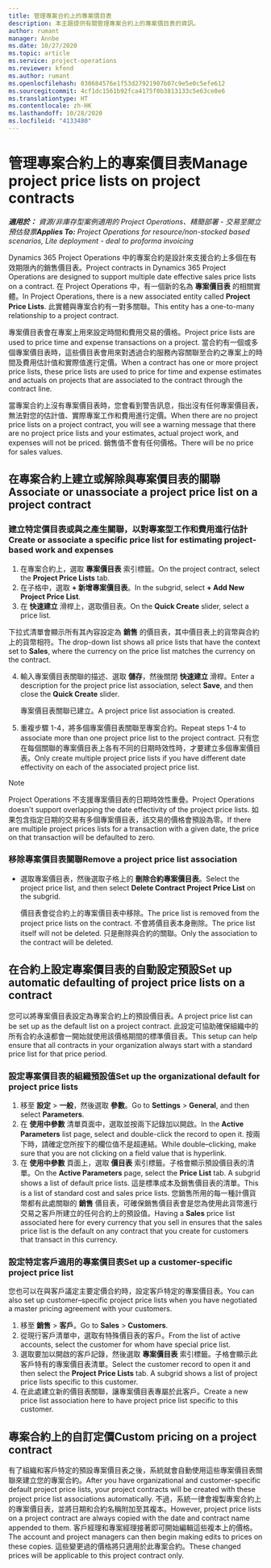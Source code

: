 ```yaml
---
title: 管理專案合約上的專案價目表
description: 本主題提供有關管理專案合約上的專案價目表的資訊。
author: rumant
manager: Annbe
ms.date: 10/27/2020
ms.topic: article
ms.service: project-operations
ms.reviewer: kfend
ms.author: rumant
ms.openlocfilehash: 030684576e1f53d27921907b07c9e5e0c5efe612
ms.sourcegitcommit: 4cf1dc1561b92fca4175f0b3813133c5e63ce8e6
ms.translationtype: HT
ms.contentlocale: zh-HK
ms.lasthandoff: 10/28/2020
ms.locfileid: "4133480"
---
```

# <a name="manage-project-price-lists-on-project-contracts"></a><span data-ttu-id="56422-103">管理專案合約上的專案價目表</span><span class="sxs-lookup"><span data-stu-id="56422-103">Manage project price lists on project contracts</span></span>

<span data-ttu-id="56422-104">_**適用於：** 資源/非庫存型案例適用的 Project Operations、精簡部署 - 交易至開立預估發票_</span><span class="sxs-lookup"><span data-stu-id="56422-104">_**Applies To:** Project Operations for resource/non-stocked based scenarios, Lite deployment - deal to proforma invoicing_</span></span>

<span data-ttu-id="56422-105">Dynamics 365 Project Operations 中的專案合約是設計來支援合約上多個在有效期限內的銷售價目表。</span><span class="sxs-lookup"><span data-stu-id="56422-105">Project contracts in Dynamics 365 Project Operations are designed to support multiple date effective sales price lists on a contract.</span></span> <span data-ttu-id="56422-106">在 Project Operations 中，有一個新的名為 **專案價目表** 的相關實體。</span><span class="sxs-lookup"><span data-stu-id="56422-106">In Project Operations, there is a new associated entity called **Project Price Lists**.</span></span> <span data-ttu-id="56422-107">此實體與專案合約有一對多關聯。</span><span class="sxs-lookup"><span data-stu-id="56422-107">This entity has a one-to-many relationship to a project contract.</span></span>

<span data-ttu-id="56422-108">專案價目表會在專案上用來設定時間和費用交易的價格。</span><span class="sxs-lookup"><span data-stu-id="56422-108">Project price lists are used to price time and expense transactions on a project.</span></span> <span data-ttu-id="56422-109">當合約有一個或多個專案價目表時，這些價目表會用來對透過合約服務內容關聯至合約之專案上的時間及費用估計值和實際值進行定價。</span><span class="sxs-lookup"><span data-stu-id="56422-109">When a contract has one or more project price lists, these price lists are used to price for time and expense estimates and actuals on projects that are associated to the contract through the contract line.</span></span>

<span data-ttu-id="56422-110">當專案合約上沒有專案價目表時，您會看到警告訊息，指出沒有任何專案價目表，無法對您的估計值、實際專案工作和費用進行定價。</span><span class="sxs-lookup"><span data-stu-id="56422-110">When there are no project price lists on a project contract, you will see a warning message that there are no project price lists and your estimates, actual project work, and expenses will not be priced.</span></span> <span data-ttu-id="56422-111">銷售值不會有任何價格。</span><span class="sxs-lookup"><span data-stu-id="56422-111">There will be no price for sales values.</span></span>

## <a name="associate-or-unassociate-a-project-price-list-on-a-project-contract"></a><span data-ttu-id="56422-112">在專案合約上建立或解除與專案價目表的關聯</span><span class="sxs-lookup"><span data-stu-id="56422-112">Associate or unassociate a project price list on a project contract</span></span>

### <a name="create-or-associate-a-specific-price-list-for-estimating-project-based-work-and-expenses"></a><span data-ttu-id="56422-113">建立特定價目表或與之產生關聯，以對專案型工作和費用進行估計</span><span class="sxs-lookup"><span data-stu-id="56422-113">Create or associate a specific price list for estimating project-based work and expenses</span></span>

1. <span data-ttu-id="56422-114">在專案合約上，選取 **專案價目表** 索引標籤。</span><span class="sxs-lookup"><span data-stu-id="56422-114">On the project contract, select the **Project Price Lists** tab.</span></span>
2. <span data-ttu-id="56422-115">在子格中，選取 **+ 新增專案價目表**。</span><span class="sxs-lookup"><span data-stu-id="56422-115">In the subgrid, select **+ Add New Project Price List**.</span></span>
3. <span data-ttu-id="56422-116">在 **快速建立** 滑桿上，選取價目表。</span><span class="sxs-lookup"><span data-stu-id="56422-116">On the **Quick Create** slider, select a price list.</span></span> 

  <span data-ttu-id="56422-117">下拉式清單會顯示所有其內容設定為 **銷售** 的價目表，其中價目表上的貨幣與合約上的貨幣相符。</span><span class="sxs-lookup"><span data-stu-id="56422-117">The drop-down list shows all price lists that have the context set to **Sales**, where the currency on the price list matches the currency on the contract.</span></span>
  
4. <span data-ttu-id="56422-118">輸入專案價目表關聯的描述、選取 **儲存**，然後關閉 **快速建立** 滑桿。</span><span class="sxs-lookup"><span data-stu-id="56422-118">Enter a description for the project price list association, select **Save**, and then close the **Quick Create** slider.</span></span>

   <span data-ttu-id="56422-119">專案價目表關聯已建立。</span><span class="sxs-lookup"><span data-stu-id="56422-119">A project price list association is created.</span></span>
   
5. <span data-ttu-id="56422-120">重複步驟 1-4，將多個專案價目表關聯至專案合約。</span><span class="sxs-lookup"><span data-stu-id="56422-120">Repeat steps 1-4 to associate more than one project price list to the project contract.</span></span> <span data-ttu-id="56422-121">只有您在每個關聯的專案價目表上各有不同的日期時效性時，才要建立多個專案價目表。</span><span class="sxs-lookup"><span data-stu-id="56422-121">Only create multiple project price lists if you have different date effectivity on each of the associated project price list.</span></span>

> [!NOTE]
> <span data-ttu-id="56422-122">Project Operations 不支援專案價目表的日期時效性重疊。</span><span class="sxs-lookup"><span data-stu-id="56422-122">Project Operations doesn't support overlapping the date effectivity of the project price lists.</span></span> <span data-ttu-id="56422-123">如果包含指定日期的交易有多個專案價目表，該交易的價格會預設為零。</span><span class="sxs-lookup"><span data-stu-id="56422-123">If there are multiple project prices lists for a transaction with a given date, the price on that transaction will be defaulted to zero.</span></span>

### <a name="remove-a-project-price-list-association"></a><span data-ttu-id="56422-124">移除專案價目表關聯</span><span class="sxs-lookup"><span data-stu-id="56422-124">Remove a project price list association</span></span>

- <span data-ttu-id="56422-125">選取專案價目表，然後選取子格上的 **刪除合約專案價目表**。</span><span class="sxs-lookup"><span data-stu-id="56422-125">Select the project price list, and then select **Delete Contract Project Price List** on the subgrid.</span></span> 

  <span data-ttu-id="56422-126">價目表會從合約上的專案價目表中移除。</span><span class="sxs-lookup"><span data-stu-id="56422-126">The price list is removed from the project price lists on the contract.</span></span> <span data-ttu-id="56422-127">不會將價目表本身刪除。</span><span class="sxs-lookup"><span data-stu-id="56422-127">The price list itself will not be deleted.</span></span> <span data-ttu-id="56422-128">只是刪除與合約的關聯。</span><span class="sxs-lookup"><span data-stu-id="56422-128">Only the association to the contract will be deleted.</span></span>

## <a name="set-up-automatic-defaulting-of-project-price-lists-on-a-contract"></a><span data-ttu-id="56422-129">在合約上設定專案價目表的自動設定預設</span><span class="sxs-lookup"><span data-stu-id="56422-129">Set up automatic defaulting of project price lists on a contract</span></span>

<span data-ttu-id="56422-130">您可以將專案價目表設定為專案合約上的預設價目表。</span><span class="sxs-lookup"><span data-stu-id="56422-130">A project price list can be set up as the default list on a project contract.</span></span> <span data-ttu-id="56422-131">此設定可協助確保組織中的所有合約永遠都會一開始就使用該價格期間的標準價目表。</span><span class="sxs-lookup"><span data-stu-id="56422-131">This setup can help ensure that all contracts in your organization always start with a standard price list for that price period.</span></span>

### <a name="set-up-the-organizational-default-for-project-price-lists"></a><span data-ttu-id="56422-132">設定專案價目表的組織預設值</span><span class="sxs-lookup"><span data-stu-id="56422-132">Set up the organizational default for project price lists</span></span>

1. <span data-ttu-id="56422-133">移至 **設定** > **一般**，然後選取 **參數**。</span><span class="sxs-lookup"><span data-stu-id="56422-133">Go to **Settings** > **General**, and then select **Parameters**.</span></span>
2. <span data-ttu-id="56422-134">在 **使用中參數** 清單頁面中，選取並按兩下記錄加以開啟。</span><span class="sxs-lookup"><span data-stu-id="56422-134">In the **Active Parameters** list page, select and double-click the record to open it.</span></span> <span data-ttu-id="56422-135">按兩下時，請確定您所按下的欄位值不是超連結。</span><span class="sxs-lookup"><span data-stu-id="56422-135">While double–clicking, make sure that you are not clicking on a field value that is hyperlink.</span></span> 
3. <span data-ttu-id="56422-136">在 **使用中參數** 頁面上，選取 **價目表** 索引標籤。子格會顯示預設價目表的清單。</span><span class="sxs-lookup"><span data-stu-id="56422-136">On the **Active Parameters** page, select the **Price List** tab. A subgrid shows a list of default price lists.</span></span> <span data-ttu-id="56422-137">這是標準成本及銷售價目表的清單。</span><span class="sxs-lookup"><span data-stu-id="56422-137">This is a list of standard cost and sales price lists.</span></span> <span data-ttu-id="56422-138">您銷售所用的每一種計價貨幣都有此處關聯的 **銷售** 價目表，可確保銷售價目表會是您為使用此貨幣進行交易之客戶所建立的任何合約上的預設值。</span><span class="sxs-lookup"><span data-stu-id="56422-138">Having a **Sales** price list associated here for every currency that you sell in ensures that the sales price list is the default on any contract that you create for customers that transact in this currency.</span></span>

### <a name="set-up-a-customer-specific-project-price-list"></a><span data-ttu-id="56422-139">設定特定客戶適用的專案價目表</span><span class="sxs-lookup"><span data-stu-id="56422-139">Set up a customer-specific project price list</span></span>

<span data-ttu-id="56422-140">您也可以在與客戶議定主要定價合約時，設定客戶特定的專案價目表。</span><span class="sxs-lookup"><span data-stu-id="56422-140">You can also set up customer–specific project price lists when you have negotiated a master pricing agreement with your customers.</span></span>

1. <span data-ttu-id="56422-141">移至 **銷售** > **客戶**。</span><span class="sxs-lookup"><span data-stu-id="56422-141">Go to **Sales** > **Customers**.</span></span>
2. <span data-ttu-id="56422-142">從現行客戶清單中，選取有特殊價目表的客戶。</span><span class="sxs-lookup"><span data-stu-id="56422-142">From the list of active accounts, select the customer for whom have special price list.</span></span>
3. <span data-ttu-id="56422-143">選取要加以開啟的客戶記錄，然後選取 **專案價目表** 索引標籤。子格會顯示此客戶特有的專案價目表清單。</span><span class="sxs-lookup"><span data-stu-id="56422-143">Select the customer record to open it and then select the **Project Price Lists** tab. A subgrid shows a list of project price lists specific to this customer.</span></span> 
4. <span data-ttu-id="56422-144">在此處建立新的價目表關聯，讓專案價目表專屬於此客戶。</span><span class="sxs-lookup"><span data-stu-id="56422-144">Create a new price list association here to have project price list specific to this customer.</span></span>

## <a name="custom-pricing-on-a-project-contract"></a><span data-ttu-id="56422-145">專案合約上的自訂定價</span><span class="sxs-lookup"><span data-stu-id="56422-145">Custom pricing on a project contract</span></span>

<span data-ttu-id="56422-146">有了組織和客戶特定的預設專案價目表之後，系統就會自動使用這些專案價目表關聯來建立您的專案合約。</span><span class="sxs-lookup"><span data-stu-id="56422-146">After you have organizational and customer-specific default project price lists, your project contracts will be created with these project price list associations automatically.</span></span> <span data-ttu-id="56422-147">不過，系統一律會複製專案合約上的專案價目表，並將日期和合約名稱附加至其複本。</span><span class="sxs-lookup"><span data-stu-id="56422-147">However, project price lists on a project contract are always copied with the date and contract name appended to them.</span></span> <span data-ttu-id="56422-148">客戶經理和專案經理接著即可開始編輯這些複本上的價格。</span><span class="sxs-lookup"><span data-stu-id="56422-148">The account and project managers can then begin making edits to prices on these copies.</span></span> <span data-ttu-id="56422-149">這些變更過的價格將只適用於此專案合約。</span><span class="sxs-lookup"><span data-stu-id="56422-149">These changed prices will be applicable to this project contract only.</span></span>
